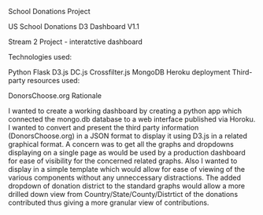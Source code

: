 School Donations Project

US School Donations D3 Dashboard V1.1


Stream 2 Project - interatctive dashboard

Technologies used:

Python
Flask
D3.js
DC.js
Crossfilter.js
MongoDB
Heroku deployment
Third-party resources used:

DonorsChoose.org
Rationale

I wanted to create a working dashboard by creating a python app which connected the mongo.db database to a web interface published via Horoku. I wanted to convert and present the third party information (DonorsChoose.org) in a JSON format to display it using D3.js in a related graphical format. A concern was to get all the graphs and dropdowns displaying on a single page as would be used by a production dashboard for ease of visibility for the concerned related graphs.  Also I wanted to display in a simple template which would allow for ease of viewing of the various components without any unneccessary distractions. The added dropdown of donation district to the standard graphs would allow a more drilled down view from Country/State/County/Distrtict of the donations contributed thus giving a more granular view of contributions.
